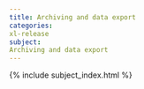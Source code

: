 ```yaml
---
title: Archiving and data export
categories:
xl-release
subject:
Archiving and data export
---
```


{% include subject_index.html %}
